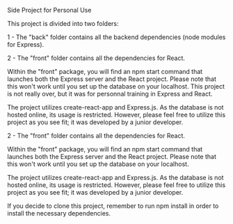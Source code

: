 Side Project for Personal Use

This project is divided into two folders:

1 - The "back" folder contains all the backend dependencies (node modules for Express).

2 - The "front" folder contains all the dependencies for React.

Within the "front" package, you will find an npm start command that launches both the Express server and the React project. Please note that this won't work until you set up the database on your localhost. This project is not really over, but it was for personnal training in Express and React.

The project utilizes create-react-app and Express.js. As the database is not hosted online, its usage is restricted. However, please feel free to utilize this project as you see fit; it was developed by a junior developer.

2 - The "front" folder contains all the dependencies for React.

Within the "front" package, you will find an npm start command that launches both the Express server and the React project. Please note that this won't work until you set up the database on your localhost.

The project utilizes create-react-app and Express.js. As the database is not hosted online, its usage is restricted. However, please feel free to utilize this project as you see fit; it was developed by a junior developer.

If you decide to clone this project, remember to run npm install in order to install the necessary dependencies.
